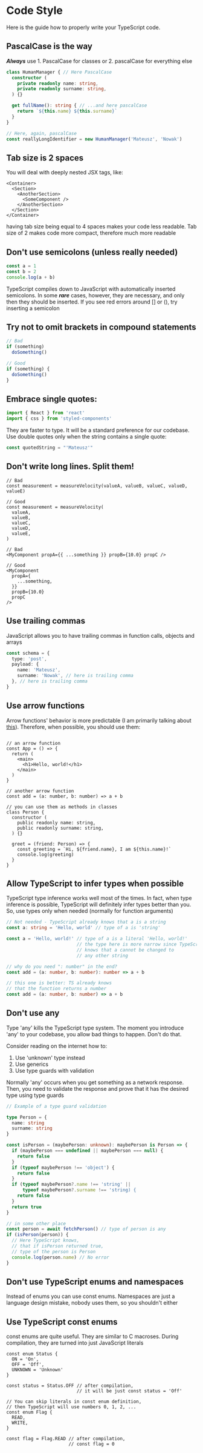 # Code Style

Here is the guide how to properly write
your TypeScript code.

## PascalCase is the way
**_Always_** use 1. PascalCase for classes or 2. pascalCase for everything else
```ts
class HumanManager { // Here PascalCase
  constructor (
    private readonly name: string,
    private readonly surname: string,
  ) {}

  get fullName(): string { // ...and here pascalCase
    return `${this.name} ${this.surname}`
  }
}

// Here, again, pascalCase
const reallyLongIdentifier = new HumanManager('Mateusz', 'Nowak')
```

## Tab size is 2 spaces
You will deal with deeply nested JSX tags, like:
```tsx
<Container>
  <Section>
    <AnotherSection>
      <SomeComponent />
    </AnotherSection>
  </Section>
</Container>
```
having tab size being equal to 4 spaces
makes your code less readable. Tab size of 2
makes code more compact, therefore much
more readable

## Don't use semicolons (unless really needed)
```ts
const a = 1
const b = 2
console.log(a + b)
```
TypeScript compiles down to JavaScript with
automatically inserted semicolons. In some **_rare_** cases,
however, they are necessary, and only then they should
be inserted. If you see red errors around [] or (),
try inserting a semicolon

## Try not to omit brackets in compound statements
```ts
// Bad
if (something)
  doSomething()

// Good
if (something) {
  doSomething()
}
```

## Embrace single quotes:
```ts
import { React } from 'react'
import { css } from 'styled-components'
```
They are faster to type. It will be a standard
preference for our codebase. Use double quotes
only when the string contains a single quote:
```ts
const quotedString = "'Mateusz'"
```

## Don't write long lines. Split them!
```tsx
// Bad
const measurement = measureVelocity(valueA, valueB, valueC, valueD, valueE)

// Good
const measurement = measureVelocity(
  valueA,
  valueB,
  valueC,
  valueD,
  valueE,
)

// Bad
<MyComponent propA={{ ...something }} propB={10.0} propC />

// Good
<MyComponent
  propA={
    ...something,
  }}
  propB={10.0}
  propC
/>
```

## Use trailing commas
JavaScript allows you to have
trailing commas in function calls,
objects and arrays
```ts
const schema = {
  type: 'post',
  payload: {
    name: 'Mateusz',
    surname: 'Nowak', // here is trailing comma
  }, // here is trailing comma
}
```

## Use arrow functions
Arrow functions' behavior is more predictable
(I am primarily talking about [this](https://stackoverflow.com/questions/33308121/can-you-bind-this-in-an-arrow-function)).
Therefore, when possible, you should use them:
```tsx

// an arrow function
const App = () => {
  return (
    <main>
      <h1>Hello, world!</h1>
    </main>
  )
}

// another arrow function
const add = (a: number, b: number) => a + b

// you can use them as methods in classes
class Person {
  constructor (
    public readonly name: string,
    public readonly surname: string,
  ) {}

  greet = (friend: Person) => {
    const greeting = `Hi, ${friend.name}, I am ${this.name}!`
    console.log(greeting)
  }
}

```

## Allow TypeScript to infer types when possible
TypeScript type inference works well most of the times.
In fact, when type inference is possible, TypeScript will
definitely infer types better than you. So, use types
only when needed (normally for function arguments)

```ts
// Not needed - TypeScript already knows that a is a string
const a: string = 'Hello, world' // type of a is 'string'

const a = 'Hello, world!' // type of a is a literal 'Hello, world!'
                          // the type here is more narrow since TypeScript
                          // knows that a cannot be changed to
                          // any other string

// why do you need ": number" in the end?
const add = (a: number, b: number): number => a + b

// this one is better: TS already knows 
// that the function returns a number
const add = (a: number, b: number) => a + b
```

## Don't use any
Type 'any' kills the TypeScript type system.
The moment you introduce 'any' to your codebase,
you allow bad things to happen. Don't do that.

Consider reading on the internet how to:

1. Use 'unknown' type instead
2. Use generics
3. Use type guards with validation

Normally 'any' occurs when you get something
as a network response. Then, you need to validate
the response and prove that it has the desired
type using type guards

```ts
// Example of a type guard validation

type Person = {
  name: string
  surname: string
}

const isPerson = (maybePerson: unknown): maybePerson is Person => {
  if (maybePerson === undefined || maybePerson === null) {
    return false
  }
  if (typeof maybePerson !== 'object') {
    return false
  }
  if (typeof maybePerson?.name !== 'string' ||
      typeof maybePerson?.surname !== 'string) {
    return false
  }
  return true
}

// in some other place
const person = await fetchPerson() // type of person is any
if (isPerson(person)) {
  // Here TypeScript knows, 
  // that if isPerson returned true,
  // type of the person is Person
  console.log(person.name) // No error
}

```

## Don't use TypeScript enums and namespaces
Instead of enums you can use const enums.
Namespaces are just a language design mistake,
nobody uses them, so you shouldn't either

## Use TypeScript const enums
const enums are quite useful. They are similar to C macroses.
During compilation, they are turned into just JavaScript literals

```tsx
const enum Status {
  ON = 'On',
  OFF = 'Off',
  UNKNOWN = 'Unknown'
}

const status = Status.OFF // after compilation,
                          // it will be just const status = 'Off'

// You can skip literals in const enum definition,
// then TypeScript will use numbers 0, 1, 2, ...
const enum Flag {
  READ,
  WRITE,
}

const flag = Flag.READ // after compilation,
                       // const flag = 0
```


